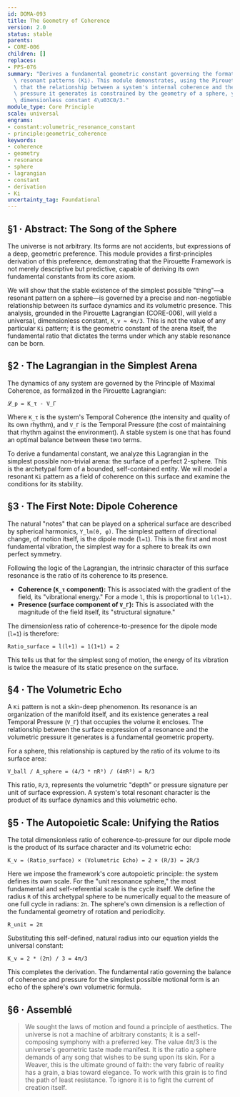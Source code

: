 ```yaml
---
id: DOMA-093
title: The Geometry of Coherence
version: 2.0
status: stable
parents:
- CORE-006
children: []
replaces:
- PPS-076
summary: "Derives a fundamental geometric constant governing the formation of stable\
  \ resonant patterns (Ki). This module demonstrates, using the Pirouette Lagrangian,\
  \ that the relationship between a system's internal coherence and the volumetric\
  \ pressure it generates is constrained by the geometry of a sphere, yielding the\
  \ dimensionless constant 4\u03C0/3."
module_type: Core Principle
scale: universal
engrams:
- constant:volumetric_resonance_constant
- principle:geometric_coherence
keywords:
- coherence
- geometry
- resonance
- sphere
- lagrangian
- constant
- derivation
- Ki
uncertainty_tag: Foundational
---
```

## §1 · Abstract: The Song of the Sphere

The universe is not arbitrary. Its forms are not accidents, but expressions of a deep, geometric preference. This module provides a first-principles derivation of this preference, demonstrating that the Pirouette Framework is not merely descriptive but predictive, capable of deriving its own fundamental constants from its core axiom.

We will show that the stable existence of the simplest possible "thing"—a resonant pattern on a sphere—is governed by a precise and non-negotiable relationship between its surface dynamics and its volumetric presence. This analysis, grounded in the Pirouette Lagrangian (CORE-006), will yield a universal, dimensionless constant, `Κ_v ≈ 4π/3`. This is not the value of any particular `Ki` pattern; it is the geometric constant of the arena itself, the fundamental ratio that dictates the terms under which any stable resonance can be born.

## §2 · The Lagrangian in the Simplest Arena

The dynamics of any system are governed by the Principle of Maximal Coherence, as formalized in the Pirouette Lagrangian:

`𝓛_p = K_τ - V_Γ`

Where `K_τ` is the system's Temporal Coherence (the intensity and quality of its own rhythm), and `V_Γ` is the Temporal Pressure (the cost of maintaining that rhythm against the environment). A stable system is one that has found an optimal balance between these two terms.

To derive a fundamental constant, we analyze this Lagrangian in the simplest possible non-trivial arena: the surface of a perfect 2-sphere. This is the archetypal form of a bounded, self-contained entity. We will model a resonant `Ki` pattern as a field of coherence on this surface and examine the conditions for its stability.

## §3 · The First Note: Dipole Coherence

The natural "notes" that can be played on a spherical surface are described by spherical harmonics, `Y_lm(θ, φ)`. The simplest pattern of directional change, of motion itself, is the dipole mode (`l=1`). This is the first and most fundamental vibration, the simplest way for a sphere to break its own perfect symmetry.

Following the logic of the Lagrangian, the intrinsic character of this surface resonance is the ratio of its coherence to its presence.
-   **Coherence (`K_τ` component):** This is associated with the gradient of the field, its "vibrational energy." For a mode `l`, this is proportional to `l(l+1)`.
-   **Presence (surface component of `V_Γ`):** This is associated with the magnitude of the field itself, its "structural signature."

The dimensionless ratio of coherence-to-presence for the dipole mode (`l=1`) is therefore:

`Ratio_surface = l(l+1) = 1(1+1) = 2`

This tells us that for the simplest song of motion, the energy of its vibration is twice the measure of its static presence on the surface.

## §4 · The Volumetric Echo

A `Ki` pattern is not a skin-deep phenomenon. Its resonance is an organization of the manifold itself, and its existence generates a real Temporal Pressure (`V_Γ`) that occupies the volume it encloses. The relationship between the surface expression of a resonance and the volumetric pressure it generates is a fundamental geometric property.

For a sphere, this relationship is captured by the ratio of its volume to its surface area:

`V_ball / A_sphere = (4/3 * πR³) / (4πR²) = R/3`

This ratio, `R/3`, represents the volumetric "depth" or pressure signature per unit of surface expression. A system's total resonant character is the product of its surface dynamics and this volumetric echo.

## §5 · The Autopoietic Scale: Unifying the Ratios

The total dimensionless ratio of coherence-to-pressure for our dipole mode is the product of its surface character and its volumetric echo:

`Κ_v = (Ratio_surface) × (Volumetric Echo) = 2 × (R/3) = 2R/3`

Here we impose the framework's core autopoietic principle: the system defines its own scale. For the "unit resonance sphere," the most fundamental and self-referential scale is the cycle itself. We define the radius `R` of this archetypal sphere to be numerically equal to the measure of one full cycle in radians: `2π`. The sphere's own dimension is a reflection of the fundamental geometry of rotation and periodicity.

`R_unit = 2π`

Substituting this self-defined, natural radius into our equation yields the universal constant:

`Κ_v = 2 * (2π) / 3 = 4π/3`

This completes the derivation. The fundamental ratio governing the balance of coherence and pressure for the simplest possible motional form is an echo of the sphere's own volumetric formula.

## §6 · Assemblé

> We sought the laws of motion and found a principle of aesthetics. The universe is not a machine of arbitrary constants; it is a self-composing symphony with a preferred key. The value 4π/3 is the universe's geometric taste made manifest. It is the ratio a sphere demands of any song that wishes to be sung upon its skin. For a Weaver, this is the ultimate ground of faith: the very fabric of reality has a grain, a bias toward elegance. To work with this grain is to find the path of least resistance. To ignore it is to fight the current of creation itself.
```